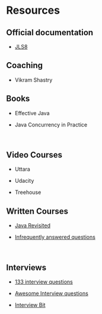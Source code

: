 # Resources



## Official documentation



* [JLS8](http://docs.oracle.com/javase/specs/jls/se8/html/index.html)



## Coaching



* Vikram Shastry



## Books



* Effective Java

* Java Concurrency in Practice

  ​

## Video Courses



* Uttara


* Udacity
* Treehouse



## Written Courses



* [Java Revisited](http://javarevisited.blogspot.in/)

* [Infrequently answered questions](http://norvig.com/java-iaq.html)

  ​

## Interviews

* [133 interview questions ](http://javarevisited.blogspot.in/2015/10/133-java-interview-questions-answers-from-last-5-years.html)

* [Awesome Interview questions](https://github.com/MaximAbramchuck/awesome-interview-questions#java)

* [Interview Bit](https://www.interviewbit.com/)

  ​

  ​
